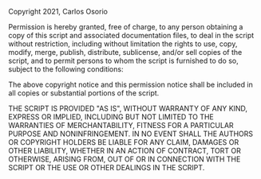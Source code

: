 Copyright 2021, Carlos Osorio

Permission is hereby granted, free of charge, to any person obtaining a copy of this script and associated documentation files, to deal in the script without restriction, including without limitation the rights to use, copy, modify, merge, publish, distribute, sublicense, and/or sell copies of the script, and to permit persons to whom the script is furnished to do so, subject to the following conditions:

The above copyright notice and this permission notice shall be included in all copies or substantial portions of the script.

THE SCRIPT IS PROVIDED "AS IS", WITHOUT WARRANTY OF ANY KIND, EXPRESS OR IMPLIED, INCLUDING BUT NOT LIMITED TO THE WARRANTIES OF MERCHANTABILITY, FITNESS FOR A PARTICULAR PURPOSE AND NONINFRINGEMENT. IN NO EVENT SHALL THE AUTHORS OR COPYRIGHT HOLDERS BE LIABLE FOR ANY CLAIM, DAMAGES OR OTHER LIABILITY, WHETHER IN AN ACTION OF CONTRACT, TORT OR OTHERWISE, ARISING FROM, OUT OF OR IN CONNECTION WITH THE SCRIPT OR THE USE OR OTHER DEALINGS IN THE SCRIPT.
